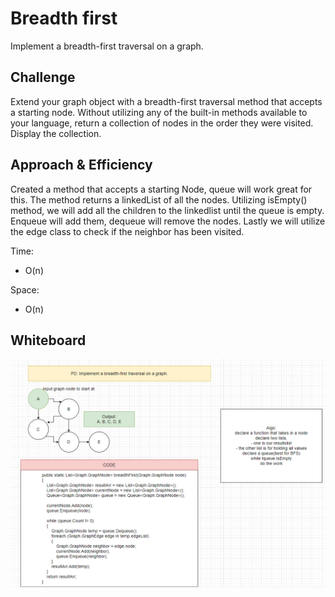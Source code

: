 # Breadth first

Implement a breadth-first traversal on a graph.

## Challenge

Extend your graph object with a breadth-first traversal method that accepts a starting node. Without utilizing any of the built-in methods available to your language, return a collection of nodes in the order they were visited. Display the collection.

## Approach & Efficiency

Created a method that accepts a starting Node, queue will work great for this. The method returns a linkedList of all the nodes. Utilizing isEmpty() method, we will add all the children to the linkedlist until the queue is empty. Enqueue will add them, dequeue will remove the nodes. Lastly we will utilize the edge class to check if the neighbor has been visited.

Time:
- O(n)

Space:
- O(n)

## Whiteboard

![whiteboard](../../images/CC36.PNG)
